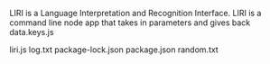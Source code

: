 LIRI is a Language Interpretation and Recognition Interface. LIRI is a command line node app that takes in parameters and gives back data.keys.js

liri.js
log.txt
package-lock.json
package.json
random.txt